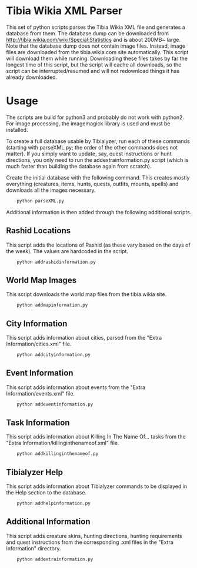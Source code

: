 # Tibia Wikia XML Parser

This set of python scripts parses the Tibia Wikia XML file and generates a database from them. The database dump can be downloaded from http://tibia.wikia.com/wiki/Special:Statistics and is about 200MB~ large. Note that the database dump does not contain image files. Instead, image files are downloaded from the tibia.wikia.com site automatically. This script will download them while running. Downloading these files takes by far the longest time of this script, but the script will cache all downloads, so the script can be interrupted/resumed and will not redownload things it has already downloaded.

# Usage
The scripts are build for python3 and probably do not work with python2. For image processing, the imagemagick library is used and must be installed.

To create a full database usable by Tibialyzer, run each of these commands (starting with parseXML.py; the order of the other commands does not matter). If you simply want to update, say, quest instructions or hunt directions, you only need to run the addextrainformation.py script (which is much faster than building the database again from scratch).

Create the initial database with the following command. This creates mostly everything (creatures, items, hunts, quests, outfits, mounts, spells) and downloads all the images necessary.
```bash
	python parseXML.py
```
Additional information is then added through the following additional scripts.

## Rashid Locations
This script adds the locations of Rashid (as these vary based on the days of the week). The values are hardcoded in the script.
```bash
	python addrashidinformation.py
```
## World Map Images
This script downloads the world map files from the tibia.wikia site.
```bash
	python addmapinformation.py
```
## City Information
This script adds information about cities, parsed from the "Extra Information/cities.xml" file.
```bash
	python addcityinformation.py
```
## Event Information
This script adds information about events from the "Extra Information/events.xml" file.
```bash
	python addeventinformation.py
```
## Task Information
This script adds information about Killing In The Name Of... tasks from the "Extra Information/killinginthenameof.xml" file.
```bash
	python addkillinginthenameof.py
```
## Tibialyzer Help
This script adds information about Tibialyzer commands to be displayed in the Help section to the database.
```bash
	python addhelpinformation.py
```
## Additional Information
This script adds creature skins, hunting directions, hunting requirements and quest instructions from the corresponding .xml files in the "Extra Information" directory.
```bash
	python addextrainformation.py
```
